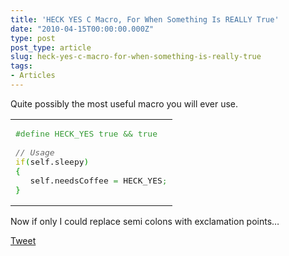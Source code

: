 ```yaml
---
title: 'HECK YES C Macro, For When Something Is REALLY True'
date: "2010-04-15T00:00:00.000Z"
type: post 
post_type: article
slug: heck-yes-c-macro-for-when-something-is-really-true
tags: 
- Articles
---
```

Quite possibly the most useful macro you will ever use.

<div class="wp_syntax">
  <table>
    <tr>
      <td class="code">
        <pre class="c" style="font-family:monospace;"><span style="color: #339933;">#define HECK_YES true && true</span>
&nbsp;
<span style="color: #666666; font-style: italic;">// Usage</span>
<span style="color: #b1b100;">if</span><span style="color: #009900;">&#40;</span>self.<span style="color: #202020;">sleepy</span><span style="color: #009900;">&#41;</span>
<span style="color: #009900;">&#123;</span>
   self.<span style="color: #202020;">needsCoffee</span> <span style="color: #339933;">=</span> HECK_YES<span style="color: #339933;">;</span>
<span style="color: #009900;">&#125;</span></pre>
      </td>
    </tr>
  </table>
</div>

Now if only I could replace semi colons with exclamation points&#8230;

<div style="">
  <a href="http://twitter.com/share" class="twitter-share-button" data-count="horizontal" data-text="HECK YES C Macro, For When Something Is REALLY True" data-url="http://brandontreb.com/heck-yes-c-macro-for-when-something-is-really-true"  data-via="brandontreb" data-related="brandontreb:">Tweet</a>
</div>